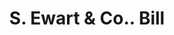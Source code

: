 ---
doi: 10.7916/D8KD391R
date_other: '1899'
date_other_textual: '1899'
form: printed ephemera
genre:
- Invoices
name:
- S. Ewart & Co.
object_in_context_url: https://biggert.cul.columbia.edu/items/view/ave_biggert_01492
subject_hierarchical_geographic:
- Pittsburgh, Pennsylvania, United States
subject_name:
- S. Ewart & Co.
title: S. Ewart & Co.. Bill
sort_title: S. Ewart & Co.. Bill
call_number: ave_biggert_01492
coordinates:
- 40.439722222222215,-79.97638888888889
pid: ave_biggert_01492
identifiers: ave_biggert_01492
permalink: /biggert/ave_biggert_01492/
layout: iiif-image-page
---